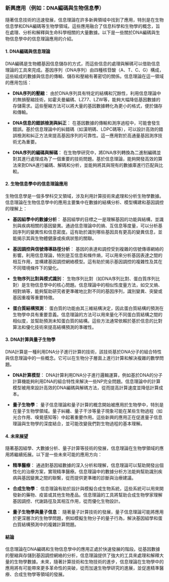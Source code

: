 ### 新興應用（例如：DNA編碼與生物信息學）

隨著信息技術的迅速發展，信息理論在許多新興領域中找到了應用，特別是在生物信息學和DNA編碼等生物學領域。這些應用融合了信息科學和生物學的概念，旨在處理、分析和解釋與生命科學相關的大量數據。以下是一些關於DNA編碼與生物信息學中的信息理論應用的介紹。

#### **1. DNA編碼與信息理論**

DNA編碼是生物體基因信息儲存的方式，而這些信息的處理與解碼可以借助信息理論的工具來完成。基因序列（DNA序列）由四種核苷酸（A、T、C、G）構成，這些組成的數據與信息的傳輸、儲存和壓縮有著密切的關係。信息理論在這一領域的應用包括：

- **DNA序列的壓縮**：
  由於DNA序列具有特定的結構和冗餘性，利用信息理論中的無損壓縮技術，如霍夫曼編碼、LZ77、LZW等，能夠大幅降低基因數據的存儲需求。這些壓縮方法可以將大量的基因數據轉化為更小的格式，便於儲存和傳輸。

- **DNA信息的錯誤檢測與糾正**：
  在基因數據的傳輸和測序過程中，可能會發生錯誤。基於信息理論中的糾錯碼（如漢明碼、LDPC碼等），可以設計高效的錯誤檢測和糾正方法來提高基因序列的可靠性。這一應用對於高通量基因測序技術尤為重要。

- **DNA序列的編碼與解碼**：
  在生物學研究中，將DNA序列轉換為二進制編碼並對其進行處理成為了一個重要的技術問題。基於信息理論，能夠開發高效的算法來對DNA進行編碼、解碼和分析，並能夠將其與現有的數據庫進行匹配與比較。

#### **2. 生物信息學中的信息理論應用**

生物信息學是一個多學科交叉領域，涉及利用計算技術來處理和分析生物學數據。信息理論在生物信息學中的應用主要集中在數據的結構分析、模型構建和基因調控的理解上：

- **基因組學中的數據分析**：
  基因組學的目標之一是理解基因的功能與結構，並識別與疾病相關的基因變異。通過信息理論中的熵、互信息等度量，可以分析基因序列的變異性和信息密度。這有助於識別哪些基因具有更高的變異信息，並能揭示其與生物體健康或疾病狀態的關聯。

- **基因調控與信號傳導路徑分析**：
  基因的表達和調控受到複雜的信號傳導網絡的影響。利用信息理論，特別是互信息和條件熵，可以用來分析基因表達之間的相互作用，並構建基因調控網絡模型。這有助於揭示基因調控的複雜性及其在不同環境條件下的變化。

- **生物序列比對與模式識別**：
  生物序列比對（如DNA序列比對、蛋白質序列比對）是生物信息學中的核心問題。信息理論中的相似性度量方法，如交叉熵、相對熵等，能夠幫助研究者更準確地比對不同的基因序列，識別變異、突變或基因重複等重要特徵。

- **蛋白質結構預測**：
  蛋白質的功能由其三維結構決定，因此蛋白質結構的預測在生物學中具有重要意義。信息理論的方法可以用來量化不同蛋白質結構之間的相似度，並幫助預測未知蛋白質的結構。這些方法通常依賴於基於信息的比對算法和優化技術來提高結構預測的準確性。

#### **3. DNA計算與量子生物學**

DNA計算是一種利用DNA分子進行計算的技術，該技術基於DNA分子的組合特性與信息理論中的一些概念。它可以在生物分子層面上進行計算和解決複雜的數學問題。

- **DNA計算模型**：
  DNA計算利用DNA分子進行邏輯運算，例如基於DNA的分子計算機能夠利用DNA的組合特性來解決一些NP完全問題。信息理論中的計算模型被用來設計高效的DNA編碼與解碼方法，從而提高計算速度並降低計算成本。

- **量子生物學**：
  量子信息理論和量子計算的概念開始被應用於生物學中，特別是在量子生物學領域。量子糾纏、量子干涉等量子現象可能在某些生物過程（如光合作用、嗅覺感知等）中起著重要作用。這些新興的應用正在促進量子信息理論與生物學的深度結合，並可能改變我們對生物過程的基本理解。

#### **4. 未來展望**

隨著基因組學、大數據分析、量子計算等技術的發展，信息理論在生物學領域的應用將繼續拓展。以下是一些未來可能的應用方向：

- **精準醫療**：
  通過對基因組數據的深入分析和理解，信息理論可以幫助開發出個性化的治療方案，實現精準醫療。信息理論中的數據分析方法能夠幫助識別疾病與基因變異之間的聯繫，從而提供更準確的診斷與治療建議。

- **合成生物學**：
  信息理論有助於設計與模擬合成生物系統，這些系統可以用來開發新的藥物、疫苗或其他生物產品。信息理論的工具將幫助合成生物學家理解基因調控、代謝路徑及其相互作用，從而優化生物設計。

- **量子生物學與量子信息**：
  隨著量子計算技術的發展，量子信息理論可能將應用於更深層次的生物學問題，例如模擬生物分子的量子行為，解決基因組學和蛋白質結構預測中的複雜計算問題。

#### **結論**

信息理論在DNA編碼和生物信息學中的應用正處於快速發展的階段。從基因數據的壓縮與存儲到基因調控網絡的分析，信息理論提供了強大的工具來處理和解釋大量的生物學數據。未來，隨著計算技術和生物技術的進步，信息理論在生物學中的應用將有可能帶來更多革命性的突破，從而加速生物學研究的進展，並促進精準醫療、合成生物學等領域的發展。